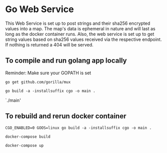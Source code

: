 # Go Web Service

This Web Service is set up to post strings and their sha256 encrypted values into a map. The map's data is ephemeral in nature
and will last as long as the docker container runs. Also, the web service is set up to get string values based on sha256 values
received via the respective endpoint. If nothing is returned a 404 will be served.

## To compile and run golang app locally

Reminder: Make sure your GOPATH is set

`go get github.com/gorilla/mux`

`go build -a -installsuffix cgo -o main .`

`./main'

## To rebuild and rerun docker container

`CGO_ENABLED=0 GOOS=linux go build -a -installsuffix cgo -o main .`

`docker-compose build`

`docker-compose up`

